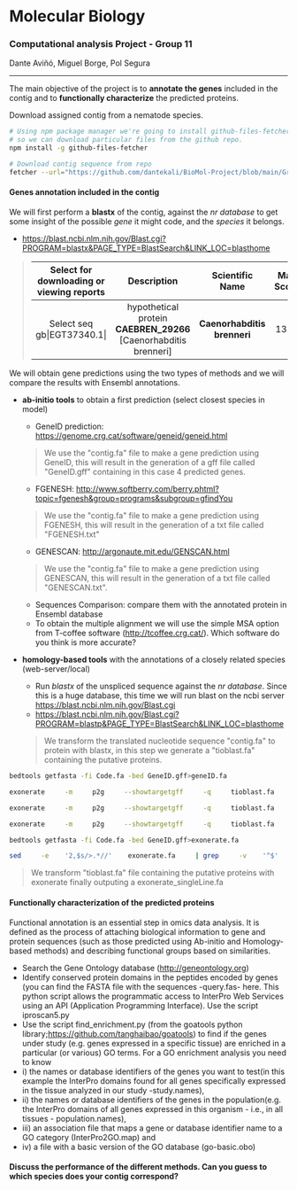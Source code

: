 # Molecular Biology

### Computational analysis Project - Group 11

Dante Aviñó, Miguel Borge, Pol Segura

------

The main objective of the project is to **annotate the genes** included in the contig and to **functionally characterize** the predicted proteins.

Download assigned contig from a nematode species.

```bash
# Using npm package manager we're going to install github-files-fetcher
# so we can download particular files from the github repo.
npm install -g github-files-fetcher

# Download contig sequence from repo
fetcher --url="https://github.com/dantekali/BioMol-Project/blob/main/Group11_contig_194888_195063.fa"  --out="~/Desktop/Project"
```

#### Genes annotation included in the contig

We will first perform a **blastx** of the contig, against the *nr database* to get some insight of the possible *gene* it might code, and the *species* it belongs.
  - https://blast.ncbi.nlm.nih.gov/Blast.cgi?PROGRAM=blastx&PAGE_TYPE=BlastSearch&LINK_LOC=blasthome

> | Select for downloading or viewing reports |                         Description                          |       Scientific Name       | Max Score | Total Score | Query Cover | E value | Per. Ident | Acc. Length | Accession  |
> | :---------------------------------------: | :----------------------------------------------------------: | :-------------------------: | :-------: | :---------: | :---------: | :-----: | :--------: | :---------: | :--------: |
> |        Select seq gb\|EGT37340.1\|        | hypothetical protein **CAEBREN_29266** [Caenorhabditis brenneri] | **Caenorhabditis brenneri** |   1335    |    1413     |     24%     |   0.0   |   86.87%   |     754     | EGT37340.1 |

We will obtain gene predictions using the two types of methods and we will compare the results with Ensembl annotations.

- **ab-initio tools** to obtain a first prediction (select closest species in model)
  <!--Ab-initio methods: they use several elements in the genomic sequence (suchas donor and acceptor splice sites, branch site, initiation and termination codons)and codon usage to obtain a model based on a training set.-->
  
  - GeneID  prediction: https://genome.crg.cat/software/geneid/geneid.html

  > We use the "contig.fa" file to make a gene prediction using GeneID, this will result in the generation of a gff file called "GeneID.gff" containing in this case 4 predicted genes.
  
  - FGENESH: http://www.softberry.com/berry.phtml?topic=fgenesh&group=programs&subgroup=gfindYou

  > We use the "contig.fa" file to make a gene prediction using FGENESH, this will result in the generation of a txt file called "FGENESH.txt"

  - GENESCAN: http://argonaute.mit.edu/GENSCAN.html

  > We use the "contig.fa" file to make a gene prediction using GENESCAN, this will result in the generation of a txt file called "GENESCAN.txt".

  - Sequences Comparison: compare them with the annotated protein in Ensembl database
  - To obtain the multiple alignment we will use the simple MSA option from T-coffee software (http://tcoffee.crg.cat/). Which software do you think is more accurate?
- **homology-based tools** with the annotations of  a closely related species (web-server/local)
  <!--Gene predictions are based on alignments from known proteins (usually) from other genomes.-->

  - Run *blastx* of the unspliced sequence against the *nr database*. Since this is a huge database, this time we will run blast on the ncbi server https://blast.ncbi.nlm.nih.gov/Blast.cgi
  - https://blast.ncbi.nlm.nih.gov/Blast.cgi?PROGRAM=blastp&PAGE_TYPE=BlastSearch&LINK_LOC=blasthome
  > We transform the translated nucleotide sequence "contig.fa" to protein with blastx, in this step we generate a "tioblast.fa" containing the putative proteins.
```bash
bedtools getfasta -fi Code.fa -bed GeneID.gff>geneID.fa

exonerate     -m     p2g     --showtargetgff     -q     tioblast.fa     -t Code.fa

exonerate     -m     p2g     --showtargetgff     -q     tioblast.fa     -t Code.fa -S F

exonerate     -m     p2g     --showtargetgff     -q     tioblast.fa     -t Code.fa -S F| egrep -w exon > GeneID.gff

bedtools getfasta -fi Code.fa -bed GeneID.gff>exonerate.fa

sed     -e    '2,$s/>.*//'    exonerate.fa     | grep     -v    '^$'     >exonerate_singleLine.fa
```
  > We transform "tioblast.fa" file containing the putative proteins with exonerate finally outputing a exonerate_singleLine.fa

#### Functionally characterization of the predicted proteins

Functional annotation is an essential step in omics data analysis. It is defined as the process of attaching biological information to gene and protein sequences (such as those predicted using Ab-initio and Homology-based methods) and describing functional groups based on similarities.


- Search the Gene Ontology database (http://geneontology.org)
- Identify conserved protein domains in the peptides encoded by genes (you can find the FASTA file with the sequences -query.fas- here. This python script allows the programmatic access to InterPro Web Services using an API (Application Programming Interface). Use the script  iproscan5.py
- Use   the   script  find_enrichment.py (from the  goatools python library;https://github.com/tanghaibao/goatools) to find if the genes under study (e.g. genes expressed in a specific tissue)  are enriched in a particular (or various) GO terms. For a GO enrichment analysis you need to know 
- i) the names or database identifiers of the genes you want to test(in this example the InterPro domains found for all genes specifically expressed in the tissue analyzed in our study -study.names), 
- ii) the names or database identifiers of the genes in the population(e.g. the InterPro domains of all genes expressed in this organism - i.e., in all tissues - population.names), 
- iii) an association file that maps a gene or database identifier name to a GO category (InterPro2GO.map) and 
- iv) a file with a basic version of the GO database (go-basic.obo)



#### Discuss the performance of the different methods. Can you guess to which species does your contig correspond?
